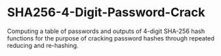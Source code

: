 # SHA256-4-Digit-Password-Crack
Computing a table of passwords and outputs of 4-digit SHA-256 hash functions for the purpose of cracking password hashes through repeated reducing and re-hashing.
